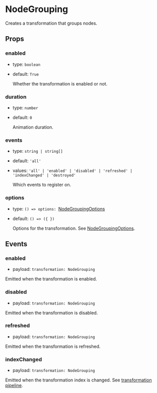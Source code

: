 # NodeGrouping

Creates a transformation that groups nodes.

## Props

### enabled

- type: `boolean`
- default: `True`

  Whether the transformation is enabled or not.

### duration

- type: `number`
- default: `0`

  Animation duration.

### events

- type: `string | string[]`
- default: `'all'`
- values: `'all' | 'enabled' | 'disabled' | 'refreshed' | 'indexChanged' | 'destroyed'`

  Which events to register on.

### options

- type: `() => options: `[NodeGroupingOptions](https://doc.linkurious.com/ogma/latest/api.html#NodeGroupingOptions)
- default: `() => ({ })`

  Options for the transformation. See [NodeGroupingOptions](https://doc.linkurious.com/ogma/latest/api.html#NodeGroupingOptions).

## Events

### enabled

- payload: `transformation: NodeGrouping`

Emitted when the transformation is enabled.

### disabled

- payload: `transformation: NodeGrouping`

Emitted when the transformation is disabled.

### refreshed

- payload: `transformation: NodeGrouping`

Emitted when the transformation is refreshed.

### indexChanged

- payload: `transformation: NodeGrouping`

Emitted when the transformation index is changed. See [transformation pipeline](https://doc.linkurious.com/ogma/latest/examples/transformation-schema.html).
